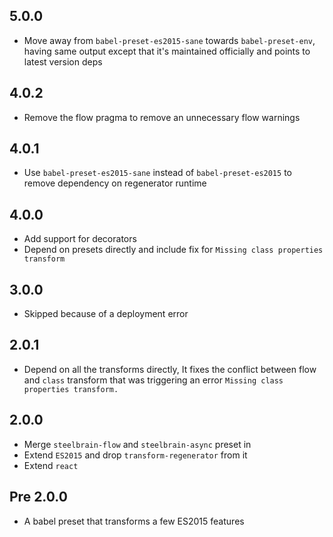 ## 5.0.0

- Move away from `babel-preset-es2015-sane` towards `babel-preset-env`, having same output except that it's maintained officially and points to latest version deps

## 4.0.2

- Remove the flow pragma to remove an unnecessary flow warnings

## 4.0.1

- Use `babel-preset-es2015-sane` instead of `babel-preset-es2015` to remove dependency on regenerator runtime

## 4.0.0

- Add support for decorators
- Depend on presets directly and include fix for `Missing class properties transform`

## 3.0.0

- Skipped because of a deployment error

## 2.0.1

- Depend on all the transforms directly, It fixes the conflict between flow and `class` transform that was triggering an error `Missing class properties transform.`

## 2.0.0

- Merge `steelbrain-flow` and `steelbrain-async` preset in
- Extend `ES2015` and drop `transform-regenerator` from it
- Extend `react`

## Pre 2.0.0

- A babel preset that transforms a few ES2015 features
